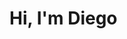 <h1 align="left">Hi, I'm Diego</h1>
</a></p>

<div align="center">
  <a href="https://github.com/DiegoPablo2021</a>
  <img height="160em" src="https://github-readme-stats.vercel.app/api?username=DiegoPablo2021&show_icons=true&theme=tokyonight&include_all_commits=true&count_private=true%22/%3E
  <img height="160em" src="https://github-readme-stats.vercel.app/api/top-langs/?username=DiegoPablo2021&layout=compact&langs_count=7&theme=tokyonight%22/%3E
</div>

 
 ##
 <br>
